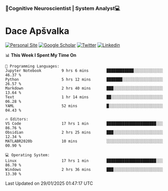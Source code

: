### 🧠Cognitive Neuroscientist | System Analyst💻
# Dace Apšvalka

[![Personal Site](https://img.shields.io/badge/website-teal?style=for-the-badge&logo=About.me&logoColor=white)](https://dcdace.net/)
[![Google Scholar](https://img.shields.io/badge/Scholar-yellow?style=for-the-badge&logo=googlescholar&logoColor=ffffff)](https://scholar.google.com/citations?hl=en&user=W8q0HBkAAAAJ&view_op=list_works&sortby=pubdate)
[![Twitter](https://img.shields.io/badge/Twitter-1DA1F2?logo=twitter&logoColor=white&style=for-the-badge)](https://twitter.com/dcdace)
[![Linkedin](https://img.shields.io/badge/linkedin-0077B5?logo=linkedin&logoColor=white&style=for-the-badge)](https://www.linkedin.com/in/dace-apsvalka/)

<!--
[![Dace's wakatime stats](https://github-readme-stats.vercel.app/api/wakatime?username=dcdace&theme=react&layout=compact&custom_title=Coding+past+7+days&v=2)](https://github.com/dcdace/dcdace)


[![github](https://img.shields.io/github/followers/dcdace?logo=github&style=plastic)](https://github.com/dcdace?tab=followers "GitHub followers")
[![wakatime](https://wakatime.com/badge/user/6e7556d3-b1db-4eef-a7e8-9bad735fc27e.svg?style=plastic?v=2)](https://wakatime.com/@6e7556d3-b1db-4eef-a7e8-9bad735fc27e "Total time coded since Feb 28 2022")

[![twitter](https://img.shields.io/twitter/follow/dcdace?label=followers&logo=twitter&color=%23007ec6&style=plastic)](https://twitter.com/dcdace "Twitter followers")

[![Dace's languages](https://github-readme-stats-one-nu-13.vercel.app/api/top-langs/?username=dcdace&langs_count=10&theme=nord&layout=compact)](https://github.com/anuraghazra/github-readme-stats) 
[![Dace's GitHub stats](https://github-readme-stats-one-nu-13.vercel.app/api?username=dcdace&theme=dracula&hide=prs,issues&count_private=true&show_icons=true&hide_rank=true&include_all_commits=true&hide_title=false&custom_title=GitHub+Stats)](https://github.com/anuraghazra/github-readme-stats)
-->

<!--START_SECTION:waka-->
📊 **This Week I Spent My Time On** 

```text
💬 Programming Languages: 
Jupyter Notebook         9 hrs 6 mins        ████████████░░░░░░░░░░░░░   46.37 % 
Python                   5 hrs 12 mins       ███████░░░░░░░░░░░░░░░░░░   26.57 % 
Markdown                 2 hrs 40 mins       ███░░░░░░░░░░░░░░░░░░░░░░   13.64 % 
Text                     1 hr 14 mins        ██░░░░░░░░░░░░░░░░░░░░░░░   06.28 % 
YAML                     52 mins             █░░░░░░░░░░░░░░░░░░░░░░░░   04.43 % 

🔥 Editors: 
VS Code                  17 hrs 1 min        ██████████████████████░░░   86.76 % 
Obsidian                 2 hrs 25 mins       ███░░░░░░░░░░░░░░░░░░░░░░   12.34 % 
MATLABR2020b             10 mins             ░░░░░░░░░░░░░░░░░░░░░░░░░   00.90 % 

💻 Operating System: 
Linux                    17 hrs 1 min        ██████████████████████░░░   86.70 % 
Windows                  2 hrs 36 mins       ███░░░░░░░░░░░░░░░░░░░░░░   13.30 % 
```


 Last Updated on 29/01/2025 01:47:17 UTC
<!--END_SECTION:waka-->

